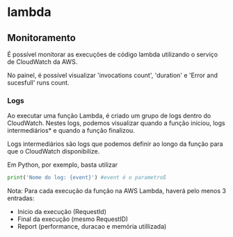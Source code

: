 # lambda

## Monitoramento
É possível monitorar as execuções de código lambda utilizando o serviço de CloudWatch da AWS.

No painel, é possível visualizar 'invocations count', 'duration' e 'Error and sucesfull' runs count.

### Logs
Ao executar uma função Lambda, é criado um grupo de logs dentro do CloudWatch. Nestes logs, podemos visualizar quando a função iniciou, logs intermediários* e quando a função finalizou.

Logs intermediários são logs que podemos definir ao longo da função para que o CloudWatch disponibilize.

Em Python, por exemplo, basta utilizar

```python
print('Nome do log: {event}') #event é o parametroß
```

Nota: Para cada execução da função na AWS Lambda, haverá pelo menos 3 entradas:
- Inicio da execução (RequestId)
- Final da execução (mesmo RequestID)
- Report (performance, duracao e memória utillizada)